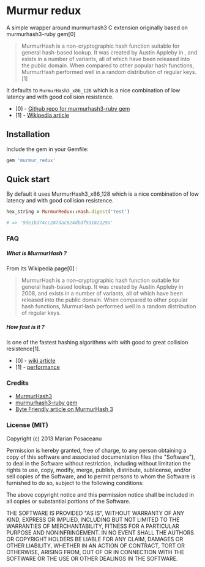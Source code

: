 # Murmur redux

A simple wrapper around murmurhash3 C extension originally based on murmurhash3-ruby gem[0]

> MurmurHash is a non-cryptographic hash function suitable for general hash-based lookup. It was created by Austin Appleby in , and exists in a number of variants, all of which have been released into the public domain. When compared to other popular hash functions, MurmurHash performed well in a random distribution of regular keys.[1]

It defaults to `MurmurHash3_x86_128` which is a nice combination of low latency and with good collision resistence.

- [0] - [Github repo for murmurhash3-ruby gem](https://github.com/funny-falcon/murmurhash3-ruby)
- [1] - [Wikipedia article](http://en.wikipedia.org/wiki/MurmurHash)

## Installation

Include the gem in your Gemfile:

```ruby
gem 'murmur_redux'
```

## Quick start

By default it uses MurmurHash3_x86_128 which is a nice combination of low latency and with good collision resistence.

```ruby
hex_string = MurmurRedux::Hash.digest('test')

# => '9de1bd74cc287dac824dbdf93182129a'
```

### FAQ

##### What is MurmurHash ?

From its Wikipedia page[0] :

>MurmurHash is a non-cryptographic hash function suitable for general hash-based lookup. It was created by Austin Appleby in 2008, and exists in a number of variants, all of which have been released into the public domain. When compared to other popular hash functions, MurmurHash performed well in a random distribution of regular keys.

##### How fast is it ?

Is one of the fastest hashing algorithms with with good to great collision resistence[1].

- [0] - [wiki article](http://en.wikipedia.org/wiki/MurmurHash)
- [1] - [performance](http://programmers.stackexchange.com/questions/49550/which-hashing-algorithm-is-best-for-uniqueness-and-speed)

### Credits

- [MurmurHash3](https://code.google.com/p/smhasher/wiki/MurmurHash3)
- [murmurhash3-ruby gem](https://github.com/funny-falcon/murmurhash3-ruby)
- [Byte Friendly article on MurmurHash 3](http://tech.tulentsev.com/2012/10/ruby-gem-for-murmurhash-3)

### License (MIT)

Copyright (c) 2013 Marian Posaceanu

Permission is hereby granted, free of charge, to any person obtaining a copy of this software and associated documentation files (the "Software"), to deal in the Software without restriction, including without limitation the rights to use, copy, modify, merge, publish, distribute, sublicense, and/or sell copies of the Software, and to permit persons to whom the Software is furnished to do so, subject to the following conditions:

The above copyright notice and this permission notice shall be included in all copies or substantial portions of the Software.

THE SOFTWARE IS PROVIDED "AS IS", WITHOUT WARRANTY OF ANY KIND, EXPRESS OR IMPLIED, INCLUDING BUT NOT LIMITED TO THE WARRANTIES OF MERCHANTABILITY, FITNESS FOR A PARTICULAR PURPOSE AND NONINFRINGEMENT. IN NO EVENT SHALL THE AUTHORS OR COPYRIGHT HOLDERS BE LIABLE FOR ANY CLAIM, DAMAGES OR OTHER LIABILITY, WHETHER IN AN ACTION OF CONTRACT, TORT OR OTHERWISE, ARISING FROM, OUT OF OR IN CONNECTION WITH THE SOFTWARE OR THE USE OR OTHER DEALINGS IN THE SOFTWARE.

